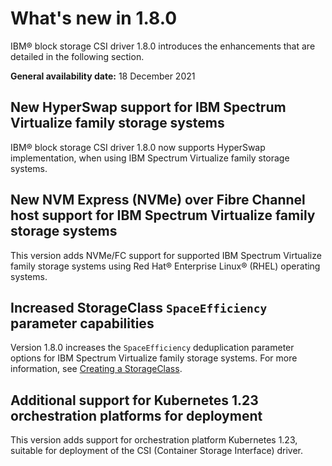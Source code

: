 # What's new in 1.8.0

IBM® block storage CSI driver 1.8.0 introduces the enhancements that are detailed in the following section.

**General availability date:** 18 December 2021

## New HyperSwap support for IBM Spectrum Virtualize family storage systems

IBM® block storage CSI driver 1.8.0 now supports HyperSwap implementation, when using IBM Spectrum Virtualize family storage systems.

## New NVM Express (NVMe) over Fibre Channel host support for IBM Spectrum Virtualize family storage systems

This version adds NVMe/FC support for supported IBM Spectrum Virtualize family storage systems using Red Hat® Enterprise Linux® (RHEL) operating systems. 

## Increased StorageClass `SpaceEfficiency` parameter capabilities

Version 1.8.0 increases the `SpaceEfficiency` deduplication parameter options for IBM Spectrum Virtualize family storage systems. For more information, see [Creating a StorageClass](../configuration/creating_volumestorageclass.md).

## Additional support for Kubernetes 1.23 orchestration platforms for deployment

This version adds support for orchestration platform Kubernetes 1.23, suitable for deployment of the CSI (Container Storage Interface) driver.